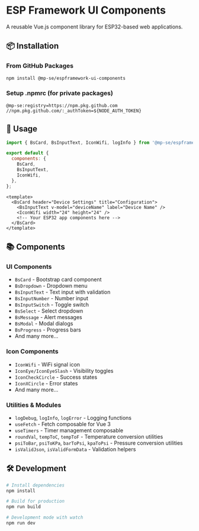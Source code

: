 # ESP Framework UI Components

A reusable Vue.js component library for ESP32-based web applications.

## 📦 Installation

### From GitHub Packages

```bash
npm install @mp-se/espframework-ui-components
```

### Setup .npmrc (for private packages)

```
@mp-se:registry=https://npm.pkg.github.com
//npm.pkg.github.com/:_authToken=${NODE_AUTH_TOKEN}
```

## 🔧 Usage

```javascript
import { BsCard, BsInputText, IconWifi, logInfo } from '@mp-se/espframework-ui-components';

export default {
  components: {
    BsCard,
    BsInputText,
    IconWifi,
  },
};
```

```vue
<template>
  <BsCard header="Device Settings" title="Configuration">
    <BsInputText v-model="deviceName" label="Device Name" />
    <IconWifi width="24" height="24" />
    <!-- Your ESP32 app components here -->
  </BsCard>
</template>
```

## 📚 Components

### UI Components

- `BsCard` - Bootstrap card component
- `BsDropdown` - Dropdown menu
- `BsInputText` - Text input with validation
- `BsInputNumber` - Number input
- `BsInputSwitch` - Toggle switch
- `BsSelect` - Select dropdown
- `BsMessage` - Alert messages
- `BsModal` - Modal dialogs
- `BsProgress` - Progress bars
- And many more...

### Icon Components

- `IconWifi` - WiFi signal icon
- `IconEye/IconEyeSlash` - Visibility toggles
- `IconCheckCircle` - Success states
- `IconXCircle` - Error states
- And many more...

### Utilities & Modules

- `logDebug`, `logInfo`, `logError` - Logging functions
- `useFetch` - Fetch composable for Vue 3
- `useTimers` - Timer management composable
- `roundVal`, `tempToC`, `tempToF` - Temperature conversion utilities
- `psiToBar`, `psiToKPa`, `barToPsi`, `kpaToPsi` - Pressure conversion utilities
- `isValidJson`, `isValidFormData` - Validation helpers

## 🛠️ Development

```bash
# Install dependencies
npm install

# Build for production
npm run build

# Development mode with watch
npm run dev
```
